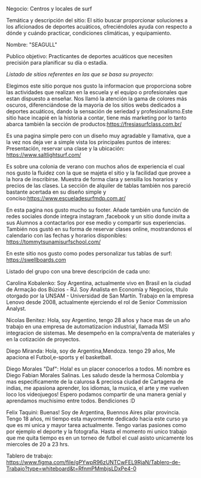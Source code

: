 Negocio: Centros y locales de surf

Temática y descripción del sitio: El sitio buscar proporcionar soluciones a los aficionados de deportes acuáticos, ofreciéndoles ayuda con respecto a dónde y cuándo practicar, condiciones climáticas, y equipamiento.

Nombre: "SEAGULL"

Publico objetivo: Practicantes de deportes acuáticos que necesiten precisión para planificar su día o estadía.

*Listado de sitios referentes en las que se basa su proyecto*:

Elegimos este sitio porque nos gusto la informacion que proporciona sobre las actividades que realizan en la escuela y el equipo o profesionales que estan dispuesto a enseñar. Nos llamó la atención la gama de colores más oscuros, diferenciándose de la mayoria de los sitios webs dedicados a deportes acuáticos, dando la sensación de seriedad y profesionalismo.Este sitio hace incapié en la historia a contar, tiene más marketing por lo tanto abarca también la sección de productos:https://fresiasurfclass.com.br/

Es una pagina simple pero con un diseño muy agradable y llamativa, que a la vez nos deja ver a simple vista los principales puntos de interes: Presentación, reservar una clase y la ubicación: https://www.saltlightsurf.com/

Es sobre una colonia de verano con muchos años de experiencia el cual nos gusto la fluidez con la que se majeta el sitio y la facilidad que provee a la hora de inscribirse. Muestra de forma clara y sensilla los horarios y precios de las clases. La sección de alquiler de tablas también nos pareció bastante acertada en su diseño simple y conciso:https://www.escueladesurfmdp.com.ar/

En esta pagina nos gusto mucho su footer. Añade también una función de redes sociales donde integra instagram ,facebook y un sitio donde invita a sus Alumnos a contactarlos por ese medio y compartir sus experiencias. También nos gustó en su forma de reservar clases online, mostrandonos el calendario con las fechas y horarios disponibles: https://tommytsunamisurfschool.com/

En este sitio nos gusto como podes personalizar tus tablas de surf: https://swellboards.com

Listado del grupo con una breve descripción de cada uno:

Carolina Kobalenko: Soy Argentina, actualmente vivo en Brasil en la ciudad de Armação dos Búzios - RJ. Soy Analista en Economía y Negocios, título otorgado por la UNSAM - Universidad de San Martín. Trabajo en la empresa Lenovo desde 2008, actualmente ejerciendo el rol de Senior Commission Analyst.

Nicolas Benitez: Hola, soy Argentino, tengo 28 años y hace mas de un año trabajo en una empresa de automatizacion
industrial, llamada MSI integracion de sistemas. Me desempeño en la compra/venta de materiales y en la cotización
de proyectos.

Diego Miranda: Hola, soy de Argentina,Mendoza. tengo 29 años, Me apaciona el Futbol,e-sports y el basketball.

Diego Morales "Daf": Hola! es un placer conocerlos a todos. Mi nombre es Diego Fabian Morales Salinas. Les saludo desde la hermosa Colombia y mas especificamente de la calurosa & preciosa ciudad de Cartagena de indias, me apasiona aprender, los idiomas, la musica, el arte y me vuelven loco los videojuegos! Espero podamos compartir de una manera genial y aprendamos muchisimo entre todos. Bendiciones :D

Felix Taquini: Buenas! Soy de Argentina, Buennos Aires pilar provincia. Tengo 18 años, mi tiempo esta mayormente dedicado hacia este curso ya que es mi unica y mayor tarea actualmente. Tengo varias pasiones como por ejemplo el deporte y la fotografia. Hasta el momento mi unico trabajo que me quita tiempo es en un torneo de futbol el cual asisto unicamente los miercoles de 20 a 23 hrs.

Tablero de trabajo: https://www.figma.com/file/gPYwpR96zUNTCwFEL9RjaN/Tablero-de-Trabajo?type=whiteboard&t=RfnmPMmbjsLDxPe4-0